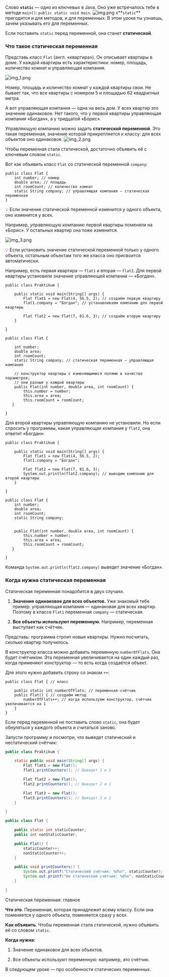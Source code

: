 Слово **`static`** — одно из ключевых в Java. Оно уже встречалось тебе в методе `main()`: `public static void main`.
![img.png](img%2Fimg.png)
x**`static`** пригодится и для методов, и для переменных. В этом уроке ты узнаешь, зачем указывать его для переменных.

Если поставить `static` перед переменной, она станет **статической**.

### Что такое статическая переменная

Представь класс `Flat` (англ. «квартира»). Он описывает квартиры в доме. У каждой квартиры есть характеристики: номер, площадь, количество комнат и управляющая компания.

![img_1.png](img%2Fimg_1.png)

Номер, площадь и количество комнат у каждой квартиры свои. Не бывает так, что все квартиры с номером 5 и площадью 62 квадратных метра.

А вот управляющая компания — одна на весь дом. У всех квартир это значение одинаковое. Нет такого, что у первой квартиры управляющая компания «Богдан», а у тридцатой «Борис».

Управляющую компанию можно задать **статической переменной**. Это такая переменная, значение которой прикрепляется к классу: для всех объектов оно одинаковое.
![img_2.png](img%2Fimg_2.png)

Чтобы переменная стала статической, достаточно объявить её с ключевым словом `static`.

Вот как объявить класс `Flat` со статической переменной `company`:
```
public class Flat {
    int number; // номер
    double area; // площадь
    int roomCount; // количество комнат
    static String company; // управляющая компания — статическая переменная
} 
```

💡 Если значение статической переменной изменится у одного объекта, оно изменится у всех.

Например, управляющую компанию первой квартиры поменяли на «Борис». У остальных квартир она тоже изменится.

![img_3.png](img%2Fimg_3.png)

💡 Если установить значение статической переменной только у одного объекта, остальным объектам того же класса оно присвоится автоматически.

Например, есть первая квартира — `flat1` и вторая — `flat2`. Для первой квартиры установили значение управляющей компании — «Богдан».
```
public class Praktikum {

    public static void main(String[] args) {
        Flat flat1 = new Flat(4, 56.5, 2); // создаём первую квартиру
        flat1.company = "Богдан"; // устанавливаем компанию для первой квартиры

        Flat flat2 = new Flat(7, 81.6, 3); // создаём вторую квартиру
    }

}

public class Flat {

    int number;
    double area;
    int roomCount;
    static String company; // статическая переменная — управляющая компания
        
    // конструктор квартиры с изменяющимися полями в качестве параметров; 
    // они разные у каждой квартиры
    public Flat(int number, double area, int roomCount) {
        this.number = number;
        this.area = area;
        this.roomCount = roomCount; 
   }

} 
```

Для второй квартиры управляющую компанию не установили. Но если спросить у программы, какая управляющая компания у `flat2`, она ответит «Богдан»:
```
public class Praktikum {

    public static void main(String[] args) {
        Flat flat1 = new Flat(4, 56.5, 2); 
        flat1.company = "Богдан"; 

        Flat flat2 = new Flat(7, 81.6, 3); 
        System.out.println(flat2.company); // выводим компанию для второй квартиры
    }

}

public class Flat {
    int number;
    double area;
    int roomCount;
    static String company; 
        
   
    public Flat(int number, double area, int roomCount) {
        this.number = number;
        this.area = area;
        this.roomCount = roomCount; 
   }

} 
```

Команда `System.out.println(flat2.company)` выведет значение «Богдан».

### Когда нужна статическая переменная

Статическая переменная понадобится в двух случаях.

1. **Значение одинаковое для всех объектов.** Уже знакомый тебе пример: управляющая компания — одинаковая для всех квартир. Поэтому в классе `Flat1` переменная `company` — статическая.

2. **Все объекты используют переменную**. Например, переменная выступает как счётчик.


Представь: программа строит новые квартиры. Нужно посчитать, сколько квартир получилось.

В конструктор класса можно добавить переменную `numberOfFlats`. Она будет счётчиком. Эта переменная увеличивается на один каждый раз, когда применяют конструктор — то есть когда создаётся объект.

Для этого нужно добавить строку со знаком `++`:
```
public class Flat { // класс 

    public static int numberOfFlats; // переменная-счётчик
    public Flat() { // cоздаём метод
        numberOfFlats++; // когда используем конструктор, счётчик увеличивается на 1
    }
} 
```

Если перед переменной не поставить слово `static`, она будет обнуляться у каждого объекта и считаться заново.

Запусти программу и посмотри, что выведет статический и нестатический счётчик:

```java
public class Praktikum {

    static public void main(String[] args) {
        Flat flat1 = new Flat();
        flat1.printCounters(); // Выведет 1 и 1

        Flat flat2 = new Flat();
        flat2.printCounters(); // Выведет 2 и 1

        Flat flat3 = new Flat();
        flat3.printCounters(); // Выведет 3 и 1
    }

}

public class Flat {

    public static int staticCounter;
    public int nonStaticCounter;

    public Flat() {
        staticCounter++;
        nonStaticCounter++;
    }

    public void printCounters() {
        System.out.printf("Статический счётчик: %d%n", staticCounter);
        System.out.printf("Не статический счётчик: %d%n", nonStaticCounter);
    }

}
```
Статическая переменная: главное

**Что это**. Переменная, которая принадлежит всему классу. Если она поменяется у одного объекта, поменяется сразу у всех.

**Как объявить**. Чтобы переменная стала статической, нужно объявить её со словом `static`.

**Когда нужна:**

1) Значение одинаковое для всех объектов.

2) Все объекты используют переменную: например, это счётчик.

В следующем уроке — про особенности статических переменных.
